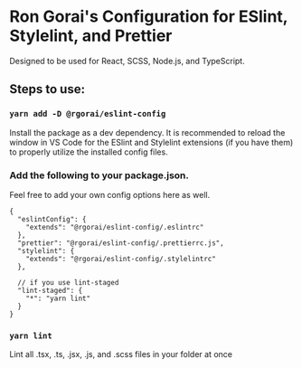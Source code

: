 # Ron Gorai's Configuration for ESlint, Stylelint, and Prettier

Designed to be used for React, SCSS, Node.js, and TypeScript.

## Steps to use:
### `yarn add -D @rgorai/eslint-config`
Install the package as a dev dependency. It is recommended to reload the window in VS Code for the ESlint and Stylelint extensions (if you have them) to properly utilize the installed config files.

### Add the following to your package.json. 
Feel free to add your own config options here as well.
```
{
  "eslintConfig": {
    "extends": "@rgorai/eslint-config/.eslintrc"
  },
  "prettier": "@rgorai/eslint-config/.prettierrc.js",
  "stylelint": {
    "extends": "@rgorai/eslint-config/.stylelintrc"
  },

  // if you use lint-staged
  "lint-staged": {
    "*": "yarn lint"
  }
}
```

### `yarn lint`
Lint all .tsx, .ts, .jsx, .js, and .scss files in your folder at once
